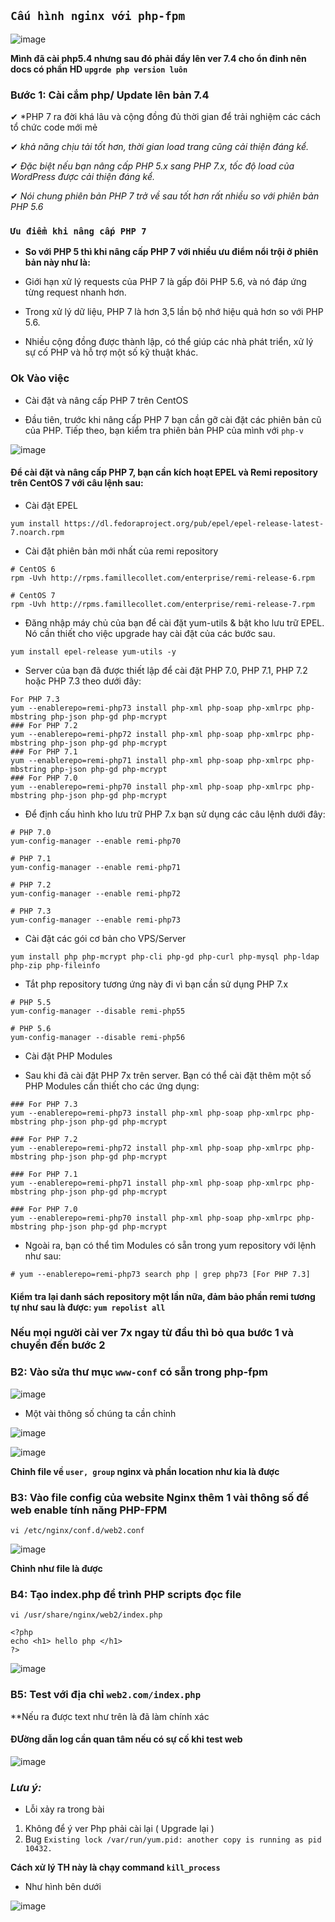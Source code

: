 ## `Cấu hình nginx với php-fpm`

![image](https://user-images.githubusercontent.com/83824403/162784870-3361b1c3-109e-4568-99ab-562849f54037.png)


**Mình đã cài php5.4 nhưng sau đó phải đẩy lên ver 7.4 cho ổn đinh nên docs có phần HD `upgrde php version luôn`**

### Bước 1: Cài cắm php/ Update lên bản 7.4

✔ *PHP 7 ra đời khá lâu và cộng đồng đủ thời gian để trải nghiệm các cách tổ chức code mới mẻ

✔ *khả năng chịu tải tốt hơn, thời gian load trang cũng cải thiện đáng kể.*

✔ *Đặc biệt nếu bạn nâng cấp PHP 5.x sang PHP 7.x, tốc độ load của WordPress được cải thiện đáng kể.*

✔ *Nói chung phiên bản PHP 7 trở về sau tốt hơn rất nhiều so với phiên bản PHP 5.6*

### `Ưu điểm khi nâng cấp PHP 7`

- **So với PHP 5 thì khi nâng cấp PHP 7 với nhiều ưu điểm nổi trội ở phiên bản này như là:**

- Giới hạn xử lý requests của PHP 7 là gấp đôi PHP 5.6, và nó đáp ứng từng request nhanh hơn.

- Trong xử lý dữ liệu, PHP 7 là hơn 3,5 lần bộ nhớ hiệu quả hơn so với PHP 5.6.

- Nhiều cộng đồng được thành lập, có thể giúp các nhà phát triển, xử lý sự cố PHP và hỗ trợ một số kỹ thuật khác.

### Ok Vào việc

- Cài đặt và nâng cấp PHP 7 trên CentOS

- Đầu tiên, trước khi nâng cấp PHP 7 bạn cần gỡ cài đặt các phiên bản cũ của PHP. Tiếp theo, bạn kiểm tra phiên bản PHP của mình với `php-v`

![image](https://user-images.githubusercontent.com/83824403/162785730-4e97bda4-3c9e-41ab-8c6b-c3c6fc692579.png)


#### Để cài đặt và nâng cấp PHP 7, bạn cần kích hoạt EPEL và Remi repository trên CentOS 7 với câu lệnh sau:

- Cài đặt EPEL

```
yum install https://dl.fedoraproject.org/pub/epel/epel-release-latest-7.noarch.rpm
```

- Cài đặt phiên bản mới nhất của remi repository
```
# CentOS 6 
rpm -Uvh http://rpms.famillecollet.com/enterprise/remi-release-6.rpm

# CentOS 7 
rpm -Uvh http://rpms.famillecollet.com/enterprise/remi-release-7.rpm
```

- Đăng nhập máy chủ của bạn để cài đặt yum-utils & bật kho lưu trữ EPEL. Nó cần thiết cho việc upgrade hay cài đặt của các bước sau.

```
yum install epel-release yum-utils -y
```

- Server của bạn đã được thiết lập để cài đặt PHP 7.0, PHP 7.1, PHP 7.2 hoặc PHP 7.3 theo dưới đây:

```
For PHP 7.3
yum --enablerepo=remi-php73 install php-xml php-soap php-xmlrpc php-mbstring php-json php-gd php-mcrypt
### For PHP 7.2
yum --enablerepo=remi-php72 install php-xml php-soap php-xmlrpc php-mbstring php-json php-gd php-mcrypt
### For PHP 7.1
yum --enablerepo=remi-php71 install php-xml php-soap php-xmlrpc php-mbstring php-json php-gd php-mcrypt 
### For PHP 7.0
yum --enablerepo=remi-php70 install php-xml php-soap php-xmlrpc php-mbstring php-json php-gd php-mcrypt

```

- Để định cấu hình kho lưu trữ PHP 7.x bạn sử dụng các câu lệnh dưới đây:

```
# PHP 7.0 
yum-config-manager --enable remi-php70

# PHP 7.1 
yum-config-manager --enable remi-php71

# PHP 7.2 
yum-config-manager --enable remi-php72

# PHP 7.3 
yum-config-manager --enable remi-php73
```


- Cài đặt các gói cơ bản cho VPS/Server

```
yum install php php-mcrypt php-cli php-gd php-curl php-mysql php-ldap php-zip php-fileinfo
```

- Tắt php repository tương ứng này đi vì bạn cần sử dụng PHP 7.x

```
# PHP 5.5 
yum-config-manager --disable remi-php55

# PHP 5.6 
yum-config-manager --disable remi-php56
```

- Cài đặt PHP Modules

- Sau khi đã cài đặt PHP 7x trên server. Bạn có thể cài đặt thêm một số PHP Modules cần thiết cho các ứng dụng:

```
### For PHP 7.3
yum --enablerepo=remi-php73 install php-xml php-soap php-xmlrpc php-mbstring php-json php-gd php-mcrypt

### For PHP 7.2
yum --enablerepo=remi-php72 install php-xml php-soap php-xmlrpc php-mbstring php-json php-gd php-mcrypt

### For PHP 7.1
yum --enablerepo=remi-php71 install php-xml php-soap php-xmlrpc php-mbstring php-json php-gd php-mcrypt 

### For PHP 7.0
yum --enablerepo=remi-php70 install php-xml php-soap php-xmlrpc php-mbstring php-json php-gd php-mcrypt
```

- Ngoài ra, bạn có thể tìm Modules có sẵn trong yum repository với lệnh như sau:

```
# yum --enablerepo=remi-php73 search php | grep php73 [For PHP 7.3]
```
#### Kiểm tra lại danh sách repository một lần nữa, đảm bảo phần remi tương tự như sau là được: `yum repolist all`


### Nếu mọi người cài ver 7x ngay từ đầu thì bỏ qua bước 1 và chuyển đến bước 2

### B2: Vào sửa thư mục `www-conf` có sẵn trong php-fpm

![image](https://user-images.githubusercontent.com/83824403/162787676-26652dc1-6c57-451b-98ba-46918820d95a.png)

- Một vài thông số chúng ta cần chỉnh


 ![image](https://user-images.githubusercontent.com/83824403/162787899-ec98e85a-0135-47d0-a9ec-0254cbde755d.png)
 
 ![image](https://user-images.githubusercontent.com/83824403/162787961-35cd4679-a3b2-42fd-add6-56eb893e221a.png)
 
 **Chỉnh file về `user, group` nginx và phần location như kia là được**
 
 ### B3: Vào file config của website Nginx thêm 1 vài thông số để web enable tính năng PHP-FPM
 
 ```
 vi /etc/nginx/conf.d/web2.conf
 ```
 
 
 
 ![image](https://user-images.githubusercontent.com/83824403/162788785-7a8b5e08-26b4-483d-907d-2a708b3b9ce1.png)

**Chỉnh như file là được**

### B4: Tạo index.php để trình PHP scripts đọc file

```
vi /usr/share/nginx/web2/index.php
```

```
<?php
echo <h1> hello php </h1>
?>
```
![image](https://user-images.githubusercontent.com/83824403/162789183-70fc652e-23d3-4e80-b0b9-6bb658c567b8.png)


### B5: Test với địa chỉ `web2.com/index.php`

**Nếu ra được text như trên là đã làm chính xác
 
 

 
 
 #### ĐƯờng dẫn log cần quan tâm nếu có sự cố khi test web
 ![image](https://user-images.githubusercontent.com/83824403/162788340-f2479029-68c0-4402-b09f-4fb939f55451.png)
 
 
 
 ### *Lưu ý:*
 
 - Lỗi xảy ra trong bài

1) Không để ý ver Php phải cài lại ( Upgrade lại )
2) Bug `Existing lock /var/run/yum.pid: another copy is running as pid 10432.`
 
 **Cách xử lý TH này là chạy command `kill_process`**
 - Như hình bên dưới 

![image](https://user-images.githubusercontent.com/83824403/162789745-139ae164-0537-4562-bd65-a1156d15322a.png)

